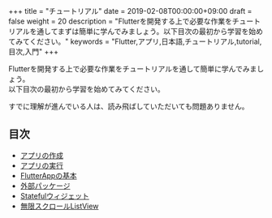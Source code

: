 +++
title = "チュートリアル"
date = 2019-02-08T00:00:00+09:00
draft = false
weight = 20
description = "Flutterを開発する上で必要な作業をチュートリアルを通してまずは簡単に学んでみましょう。以下目次の最初から学習を始めてみてください。"
keywords = "Flutter,アプリ,日本語,チュートリアル,tutorial,目次,入門"
+++

Flutterを開発する上で必要な作業をチュートリアルを通して簡単に学んでみましょう。  
以下目次の最初から学習を始めてみてください。

すでに理解が進んでいる人は、読み飛ばしていただいても問題ありません。

## 目次

- [アプリの作成](/tutorial/tutorial01/)
- [アプリの実行](/tutorial/tutorial02/)
- [FlutterAppの基本](/tutorial/tutorial03/)
- [外部パッケージ](/tutorial/tutorial04/)
- [Statefulウィジェット](/tutorial/tutorial05/)
- [無限スクロールListView](/tutorial/tutorial06/)
